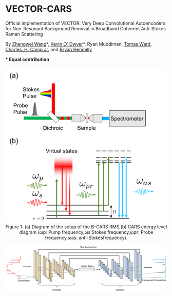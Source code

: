 # VECTOR-CARS
Official implementation of VECTOR: Very Deep Convolutional Autoencoders for Non-Resonant Background Removal in Broadband Coherent Anti-Stokes Raman Scattering 

By [Zhengwei Wang](https://villawang.github.io/)\*, [Kevin O’ Dwyer](https://www.maynoothuniversity.ie/people/kevin-o-dwyer)\*, Ryan Muddiman, [Tomas Ward](https://www.computing.dcu.ie/~tward/), [Charles. H. Camp Jr.](https://scholar.google.com/citations?user=FuQ26PQAAAAJ&hl=en) and [Bryan Hennelly](https://scholar.google.com/citations?user=UwRiAWAAAAAJ&hl=en)

**\* Equal contribution**

<p align="center"><img src="./imgs/Figure 1.png" width="600px"></img> 
Figure 1:  (a) Diagram of the setup of the B-CARS RMS,(b) CARS energy level diagram (ωp: Pump frequency,ωs:Stokes frequency,ωpr: Probe frequency,ωas: anti-Stokesfrequency).

<p align="center"><img src="./imgs/CAE_architecture-1.png" width="800px"></img> 
